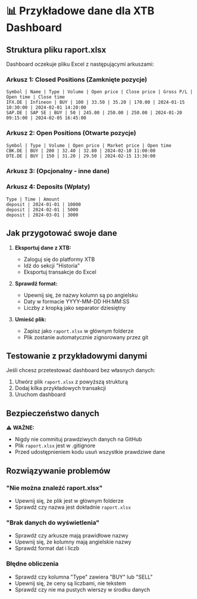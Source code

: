 # 📊 Przykładowe dane dla XTB Dashboard

## Struktura pliku raport.xlsx

Dashboard oczekuje pliku Excel z następującymi arkuszami:

### Arkusz 1: Closed Positions (Zamknięte pozycje)
```
Symbol | Name | Type | Volume | Open price | Close price | Gross P/L | Open time | Close time
IFX.DE | Infineon | BUY | 100 | 33.50 | 35.20 | 170.00 | 2024-01-15 10:30:00 | 2024-02-01 14:20:00
SAP.DE | SAP SE | BUY | 50 | 245.00 | 250.00 | 250.00 | 2024-01-20 09:15:00 | 2024-02-05 16:45:00
```

### Arkusz 2: Open Positions (Otwarte pozycje)
```
Symbol | Type | Volume | Open price | Market price | Open time
CBK.DE | BUY | 200 | 32.40 | 32.80 | 2024-02-10 11:00:00
DTE.DE | BUY | 150 | 31.20 | 29.50 | 2024-02-15 13:30:00
```

### Arkusz 3: (Opcjonalny - inne dane)

### Arkusz 4: Deposits (Wpłaty)
```
Type | Time | Amount
deposit | 2024-01-01 | 10000
deposit | 2024-02-01 | 5000
deposit | 2024-03-01 | 3000
```

## Jak przygotować swoje dane

1. **Eksportuj dane z XTB:**
   - Zaloguj się do platformy XTB
   - Idź do sekcji "Historia"
   - Eksportuj transakcje do Excel

2. **Sprawdź format:**
   - Upewnij się, że nazwy kolumn są po angielsku
   - Daty w formacie YYYY-MM-DD HH:MM:SS
   - Liczby z kropką jako separator dziesiętny

3. **Umieść plik:**
   - Zapisz jako `raport.xlsx` w głównym folderze
   - Plik zostanie automatycznie zignorowany przez git

## Testowanie z przykładowymi danymi

Jeśli chcesz przetestować dashboard bez własnych danych:

1. Utwórz plik `raport.xlsx` z powyższą strukturą
2. Dodaj kilka przykładowych transakcji
3. Uruchom dashboard

## Bezpieczeństwo danych

⚠️ **WAŻNE:** 
- Nigdy nie commituj prawdziwych danych na GitHub
- Plik `raport.xlsx` jest w .gitignore
- Przed udostępnieniem kodu usuń wszystkie prawdziwe dane

## Rozwiązywanie problemów

### "Nie można znaleźć raport.xlsx"
- Upewnij się, że plik jest w głównym folderze
- Sprawdź czy nazwa jest dokładnie `raport.xlsx`

### "Brak danych do wyświetlenia"
- Sprawdź czy arkusze mają prawidłowe nazwy
- Upewnij się, że kolumny mają angielskie nazwy
- Sprawdź format dat i liczb

### Błędne obliczenia
- Sprawdź czy kolumna "Type" zawiera "BUY" lub "SELL"
- Upewnij się, że ceny są liczbami, nie tekstem
- Sprawdź czy nie ma pustych wierszy w środku danych
